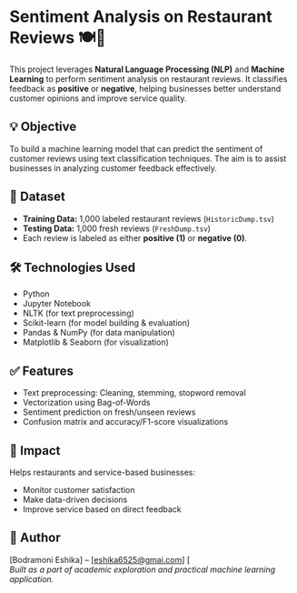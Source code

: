 # Sentiment Analysis on Restaurant Reviews 🍽️🧠

This project leverages **Natural Language Processing (NLP)** and **Machine Learning** to perform sentiment analysis on restaurant reviews. It classifies feedback as **positive** or **negative**, helping businesses better understand customer opinions and improve service quality.

## 💡 Objective
To build a machine learning model that can predict the sentiment of customer reviews using text classification techniques. The aim is to assist businesses in analyzing customer feedback effectively.

## 📂 Dataset
- **Training Data:** 1,000 labeled restaurant reviews (`HistoricDump.tsv`)
- **Testing Data:** 1,000 fresh reviews (`FreshDump.tsv`)
- Each review is labeled as either **positive (1)** or **negative (0)**.

## 🛠️ Technologies Used
- Python  
- Jupyter Notebook  
- NLTK (for text preprocessing)  
- Scikit-learn (for model building & evaluation)  
- Pandas & NumPy (for data manipulation)  
- Matplotlib & Seaborn (for visualization)

## ✅ Features
- Text preprocessing: Cleaning, stemming, stopword removal  
- Vectorization using Bag-of-Words  
- Sentiment prediction on fresh/unseen reviews  
- Confusion matrix and accuracy/F1-score visualizations  

## 🌟 Impact
Helps restaurants and service-based businesses:
- Monitor customer satisfaction  
- Make data-driven decisions  
- Improve service based on direct feedback  

## 📝 Author
[Bodramoni Eshika] – [eshika6525@gmai.com]  [  
*Built as a part of academic exploration and practical machine learning application.*
